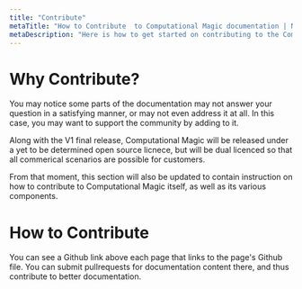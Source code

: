 ```yaml
---
title: "Contribute"
metaTitle: "How to Contribute  to Computational Magic documentation | Neuralfinity"
metaDescription: "Here is how to get started on contributing to the Computational Magic documentation"
---
```



# Why Contribute? 
You may notice some parts of the documentation may not answer your question in a satisfying manner, or may not even address it at all. In this case, you may want to support the community by adding to it. 

Along with the V1 final release, Computational Magic will be released under a yet to be determined open source licnece, but will be dual licenced so that all commerical scenarios are possible for customers. 

From that moment, this section will also be updated to contain instruction on how to contribute to Computational Magic itself, as well as its various components. 

# How to Contribute

You can see a Github link above each page that links to the page's Github file. You can submit pullrequests for documentation content there, and thus contribute to better documentation. 
